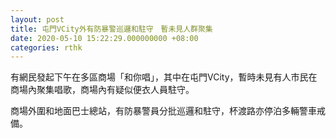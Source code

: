 ```yaml
---
layout: post
title: 屯門VCity外有防暴警巡邏和駐守　暫未見人群聚集
date: 2020-05-10 15:22:29.000000000 +08:00
categories: rthk
---
```


有網民發起下午在多區商場「和你唱」，其中在屯門VCity，暫時未見有人市民在商場內聚集唱歌，商場內有疑似便衣人員駐守。

商場外圍和地面巴士總站，有防暴警員分批巡邏和駐守，杯渡路亦停泊多輛警車戒備。
